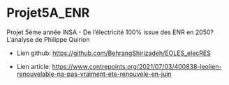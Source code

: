 # Projet5A_ENR
Projet 5ème année INSA - De l’électricité 100% issue des ENR en 2050? L’analyse de Philippe Quirion


- Lien github: https://github.com/BehrangShirizadeh/EOLES_elecRES

- Lien article: https://www.contrepoints.org/2021/07/03/400838-leolien-renouvelable-na-pas-vraiment-ete-renouvele-en-juin
